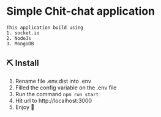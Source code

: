 # Simple Chit-chat application

```
This application build using 
1. socket.io 
2. NodeJs
3. MongoDB
```

## ⛏️ Install <a name = "install"></a>
1. Rename file .env.dist into .env 
2. Filled the  config variable on the .env file 
3. Run the command `npm run start` 
4. Hit url to http://localhost:3000
5. Enjoy 💖 